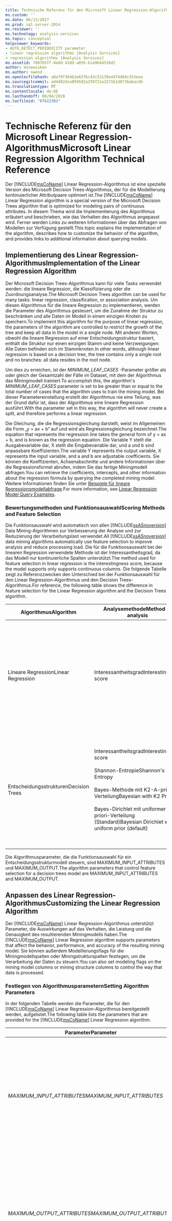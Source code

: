```yaml
---
title: Technische Referenz für den Microsoft Linear Regression-Algorithmus | Microsoft-Dokumentation
ms.custom: ''
ms.date: 06/13/2017
ms.prod: sql-server-2014
ms.reviewer: ''
ms.technology: analysis-services
ms.topic: conceptual
helpviewer_keywords:
- AUTO_DETECT_PERIODICITY parameter
- linear regression algorithms [Analysis Services]
- regression algorithms [Analysis Services]
ms.assetid: 7807b5ff-8e0d-418d-a05b-b1a9644536d2
author: minewiskan
ms.author: owend
ms.openlocfilehash: a8af9f364b2e65fbc43c53139ea974d84c353eea
ms.sourcegitcommit: ad4d92dce894592a259721a1571b1d8736abacdb
ms.translationtype: MT
ms.contentlocale: de-DE
ms.lasthandoff: 08/04/2020
ms.locfileid: "87622303"
---
```

# <a name="microsoft-linear-regression-algorithm-technical-reference"></a><span data-ttu-id="0d9a8-102">Technische Referenz für den Microsoft Linear Regression-Algorithmus</span><span class="sxs-lookup"><span data-stu-id="0d9a8-102">Microsoft Linear Regression Algorithm Technical Reference</span></span>
  <span data-ttu-id="0d9a8-103">Der [!INCLUDE[msCoName](../../includes/msconame-md.md)] Linear Regression-Algorithmus ist eine spezielle Version des Microsoft Decision Trees-Algorithmus, der für die Modellierung kontinuierlicher Attributpaare optimiert ist.</span><span class="sxs-lookup"><span data-stu-id="0d9a8-103">The [!INCLUDE[msCoName](../../includes/msconame-md.md)] Linear Regression algorithm is a special version of the Microsoft Decision Trees algorithm that is optimized for modeling pairs of continuous attributes.</span></span> <span data-ttu-id="0d9a8-104">In diesem Thema wird die Implementierung des Algorithmus erläutert und beschrieben, wie das Verhalten des Algorithmus angepasst wird. Ferner werden Links zu weiteren Informationen über das Abfragen von Modellen zur Verfügung gestellt.</span><span class="sxs-lookup"><span data-stu-id="0d9a8-104">This topic explains the implementation of the algorithm, describes how to customize the behavior of the algorithm, and provides links to additional information about querying models.</span></span>  
  
## <a name="implementation-of-the-linear-regression-algorithm"></a><span data-ttu-id="0d9a8-105">Implementierung des Linear Regression-Algorithmus</span><span class="sxs-lookup"><span data-stu-id="0d9a8-105">Implementation of the Linear Regression Algorithm</span></span>  
 <span data-ttu-id="0d9a8-106">Der Microsoft Decision Trees-Algorithmus kann für viele Tasks verwendet werden: die lineare Regression, die Klassifizierung oder die Zuordnungsanalyse.</span><span class="sxs-lookup"><span data-stu-id="0d9a8-106">The Microsoft Decision Trees algorithm can be used for many tasks: linear regression, classification, or association analysis.</span></span> <span data-ttu-id="0d9a8-107">Um diesen Algorithmus für die lineare Regression zu implementieren, werden die Parameter des Algorithmus gesteuert, um die Zunahme der Struktur zu beschränken und alle Daten im Modell in einem einzigen Knoten zu speichern.</span><span class="sxs-lookup"><span data-stu-id="0d9a8-107">To implement this algorithm for the purpose of linear regression, the parameters of the algorithm are controlled to restrict the growth of the tree and keep all data in the model in a single node.</span></span> <span data-ttu-id="0d9a8-108">Mit anderen Worten, obwohl die lineare Regression auf einer Entscheidungsstruktur basiert, enthält die Struktur nur einen einzigen Stamm und keine Verzweigungen: Alle Daten befinden sich im Stammknoten.</span><span class="sxs-lookup"><span data-stu-id="0d9a8-108">In other words, although linear regression is based on a decision tree, the tree contains only a single root and no branches: all data resides in the root node.</span></span>  
  
 <span data-ttu-id="0d9a8-109">Um dies zu erreichen, ist der *MINIMUM_LEAF_CASES* -Parameter größer als oder gleich der Gesamtzahl der Fälle im Dataset, mit dem der Algorithmus das Miningmodell trainiert.</span><span class="sxs-lookup"><span data-stu-id="0d9a8-109">To accomplish this, the algorithm's *MINIMUM_LEAF_CASES* parameter is set to be greater than or equal to the total number of cases that the algorithm uses to train the mining model.</span></span> <span data-ttu-id="0d9a8-110">Bei dieser Parametereinstellung erstellt der Algorithmus nie eine Teilung, was der Grund dafür ist, dass der Algorithmus eine lineare Regression ausführt.</span><span class="sxs-lookup"><span data-stu-id="0d9a8-110">With the parameter set in this way, the algorithm will never create a split, and therefore performs a linear regression.</span></span>  
  
 <span data-ttu-id="0d9a8-111">Die Gleichung, die die Regressionsgleichung darstellt, weist im Allgemeinen die Form „y = ax + b“ auf und wird als Regressionsgleichung bezeichnet.</span><span class="sxs-lookup"><span data-stu-id="0d9a8-111">The equation that represents the regression line takes the general form of y = ax + b, and is known as the regression equation.</span></span> <span data-ttu-id="0d9a8-112">Die Variable Y stellt die Ausgabevariable dar, X stellt die Eingabevariable dar, und a und b sind anpassbare Koeffizienten.</span><span class="sxs-lookup"><span data-stu-id="0d9a8-112">The variable Y represents the output variable, X represents the input variable, and a and b are adjustable coefficients.</span></span> <span data-ttu-id="0d9a8-113">Sie können die Koeffizienten, Achsenabschnitte und andere Informationen über die Regressionsformel abrufen, indem Sie das fertige Miningmodell abfragen.</span><span class="sxs-lookup"><span data-stu-id="0d9a8-113">You can retrieve the coefficients, intercepts, and other information about the regression formula by querying the completed mining model.</span></span> <span data-ttu-id="0d9a8-114">Weitere Informationen finden Sie unter [Beispiele für lineare Regressionsmodellabfrage](linear-regression-model-query-examples.md).</span><span class="sxs-lookup"><span data-stu-id="0d9a8-114">For more information, see [Linear Regression Model Query Examples](linear-regression-model-query-examples.md).</span></span>  
  
### <a name="scoring-methods-and-feature-selection"></a><span data-ttu-id="0d9a8-115">Bewertungsmethoden und Funktionsauswahl</span><span class="sxs-lookup"><span data-stu-id="0d9a8-115">Scoring Methods and Feature Selection</span></span>  
 <span data-ttu-id="0d9a8-116">Die Funktionsauswahl wird automatisch von allen [!INCLUDE[ssASnoversion](../../includes/ssasnoversion-md.md)] Data Mining-Algorithmen zur Verbesserung der Analyse und zur Reduzierung der Verarbeitungslast verwendet.</span><span class="sxs-lookup"><span data-stu-id="0d9a8-116">All [!INCLUDE[ssASnoversion](../../includes/ssasnoversion-md.md)] data mining algorithms automatically use feature selection to improve analysis and reduce processing load.</span></span> <span data-ttu-id="0d9a8-117">Die für die Funktionsauswahl bei der linearen Regression verwendete Methode ist der Interessantheitsgrad, da das Modell nur kontinuierliche Spalten unterstützt.</span><span class="sxs-lookup"><span data-stu-id="0d9a8-117">The method used for feature selection in linear regression is the interestingness score, because the model supports only supports continuous columns.</span></span> <span data-ttu-id="0d9a8-118">Die folgende Tabelle zeigt zu Referenzzwecken den Unterschied bei der Funktionsauswahl für den Linear Regression-Algorithmus und den Decision Trees-Algorithmus.</span><span class="sxs-lookup"><span data-stu-id="0d9a8-118">For reference, the following table shows the difference in feature selection for the Linear Regression algorithm and the Decision Trees algorithm.</span></span>  
  
|<span data-ttu-id="0d9a8-119">Algorithmus</span><span class="sxs-lookup"><span data-stu-id="0d9a8-119">Algorithm</span></span>|<span data-ttu-id="0d9a8-120">Analysemethode</span><span class="sxs-lookup"><span data-stu-id="0d9a8-120">Method of analysis</span></span>|<span data-ttu-id="0d9a8-121">Kommentare</span><span class="sxs-lookup"><span data-stu-id="0d9a8-121">Comments</span></span>|  
|---------------|------------------------|--------------|  
|<span data-ttu-id="0d9a8-122">Lineare Regression</span><span class="sxs-lookup"><span data-stu-id="0d9a8-122">Linear Regression</span></span>|<span data-ttu-id="0d9a8-123">Interessantheitsgrad</span><span class="sxs-lookup"><span data-stu-id="0d9a8-123">Interestingness score</span></span>|<span data-ttu-id="0d9a8-124">Standard.</span><span class="sxs-lookup"><span data-stu-id="0d9a8-124">Default.</span></span><br /><br /> <span data-ttu-id="0d9a8-125">Andere Funktionsauswahlmethoden, die für den Decision Trees-Algorithmus verfügbar sind, sind nur für diskrete Variablen gültig und gelten daher nicht für lineare Regressionsmodelle.</span><span class="sxs-lookup"><span data-stu-id="0d9a8-125">Other feature selection methods that are available with the Decision Trees algorithm apply to discrete variables only and therefore are not applicable to linear regression models.</span></span>|  
|<span data-ttu-id="0d9a8-126">Entscheidungsstrukturen</span><span class="sxs-lookup"><span data-stu-id="0d9a8-126">Decision Trees</span></span>|<span data-ttu-id="0d9a8-127">Interessantheitsgrad</span><span class="sxs-lookup"><span data-stu-id="0d9a8-127">Interestingness score</span></span><br /><br /> <span data-ttu-id="0d9a8-128">Shannon-Entropie</span><span class="sxs-lookup"><span data-stu-id="0d9a8-128">Shannon's Entropy</span></span><br /><br /> <span data-ttu-id="0d9a8-129">Bayes-Methode mit K2-A-priori-Verteilung</span><span class="sxs-lookup"><span data-stu-id="0d9a8-129">Bayesian with K2 Prior</span></span><br /><br /> <span data-ttu-id="0d9a8-130">Bayes-Dirichlet mit uniformer A-priori-Verteilung (Standard)</span><span class="sxs-lookup"><span data-stu-id="0d9a8-130">Bayesian Dirichlet with uniform prior (default)</span></span>|<span data-ttu-id="0d9a8-131">Wenn irgendeine Spalte nicht binäre kontinuierliche Werte enthält, wird der Interessantheitsgrad für alle Spalten verwendet, um die Konsistenz zu gewährleisten.</span><span class="sxs-lookup"><span data-stu-id="0d9a8-131">If any columns contain non-binary continuous values, the interestingness score is used for all columns, to ensure consistency.</span></span> <span data-ttu-id="0d9a8-132">Andernfalls wird die Standardmethode oder die angegebene Methode verwendet.</span><span class="sxs-lookup"><span data-stu-id="0d9a8-132">Otherwise, the default or specified method is used.</span></span>|  
  
 <span data-ttu-id="0d9a8-133">Die Algorithmusparameter, die die Funktionsauswahl für ein Entscheidungsstrukturmodell steuern, sind MAXIMUM_INPUT_ATTRIBUTES und MAXIMUM_OUTPUT.</span><span class="sxs-lookup"><span data-stu-id="0d9a8-133">The algorithm parameters that control feature selection for a decision trees model are MAXIMUM_INPUT_ATTRIBUTES and MAXIMUM_OUTPUT.</span></span>  
  
## <a name="customizing-the-linear-regression-algorithm"></a><span data-ttu-id="0d9a8-134">Anpassen des Linear Regression-Algorithmus</span><span class="sxs-lookup"><span data-stu-id="0d9a8-134">Customizing the Linear Regression Algorithm</span></span>  
 <span data-ttu-id="0d9a8-135">Der [!INCLUDE[msCoName](../../includes/msconame-md.md)] Linear Regression-Algorithmus unterstützt Parameter, die Auswirkungen auf das Verhalten, die Leistung und die Genauigkeit des resultierenden Miningmodells haben.</span><span class="sxs-lookup"><span data-stu-id="0d9a8-135">The [!INCLUDE[msCoName](../../includes/msconame-md.md)] Linear Regression algorithm supports parameters that affect the behavior, performance, and accuracy of the resulting mining model.</span></span> <span data-ttu-id="0d9a8-136">Sie können außerdem Modellierungsflags für die Miningmodellspalten oder Miningstrukturspalten festlegen, um die Verarbeitung der Daten zu steuern.</span><span class="sxs-lookup"><span data-stu-id="0d9a8-136">You can also set modeling flags on the mining model columns or mining structure columns to control the way that data is processed.</span></span>  
  
### <a name="setting-algorithm-parameters"></a><span data-ttu-id="0d9a8-137">Festlegen von Algorithmusparametern</span><span class="sxs-lookup"><span data-stu-id="0d9a8-137">Setting Algorithm Parameters</span></span>  
 <span data-ttu-id="0d9a8-138">In der folgenden Tabelle werden die Parameter, die für den [!INCLUDE[msCoName](../../includes/msconame-md.md)] Linear Regression-Algorithmus bereitgestellt werden, aufgelistet.</span><span class="sxs-lookup"><span data-stu-id="0d9a8-138">The following table lists the parameters that are provided for the [!INCLUDE[msCoName](../../includes/msconame-md.md)] Linear Regression algorithm.</span></span>  
  
|<span data-ttu-id="0d9a8-139">Parameter</span><span class="sxs-lookup"><span data-stu-id="0d9a8-139">Parameter</span></span>|<span data-ttu-id="0d9a8-140">BESCHREIBUNG</span><span class="sxs-lookup"><span data-stu-id="0d9a8-140">Description</span></span>|  
|---------------|-----------------|  
|<span data-ttu-id="0d9a8-141">*MAXIMUM_INPUT_ATTRIBUTES*</span><span class="sxs-lookup"><span data-stu-id="0d9a8-141">*MAXIMUM_INPUT_ATTRIBUTES*</span></span>|<span data-ttu-id="0d9a8-142">Definiert die Anzahl von Eingabeattributen, die der Algorithmus verarbeiten kann, bevor die Funktionsauswahl aufgerufen wird.</span><span class="sxs-lookup"><span data-stu-id="0d9a8-142">Defines the number of input attributes that the algorithm can handle before it invokes feature selection.</span></span> <span data-ttu-id="0d9a8-143">Legen Sie diesen Wert auf 0 fest, um die Funktionsauswahl zu deaktivieren.</span><span class="sxs-lookup"><span data-stu-id="0d9a8-143">Set this value to 0 to turn off feature selection.</span></span><br /><br /> <span data-ttu-id="0d9a8-144">Der Standardwert ist 255.</span><span class="sxs-lookup"><span data-stu-id="0d9a8-144">The default is 255.</span></span>|  
|<span data-ttu-id="0d9a8-145">*MAXIMUM_OUTPUT_ATTRIBUTES*</span><span class="sxs-lookup"><span data-stu-id="0d9a8-145">*MAXIMUM_OUTPUT_ATTRIBUTES*</span></span>|<span data-ttu-id="0d9a8-146">Definiert die Anzahl von Ausgabeattributen, die der Algorithmus verarbeiten kann, bevor die Funktionsauswahl aufgerufen wird.</span><span class="sxs-lookup"><span data-stu-id="0d9a8-146">Defines the number of output attributes that the algorithm can handle before it invokes feature selection.</span></span> <span data-ttu-id="0d9a8-147">Legen Sie diesen Wert auf 0 fest, um die Funktionsauswahl zu deaktivieren.</span><span class="sxs-lookup"><span data-stu-id="0d9a8-147">Set this value to 0 to turn off feature selection.</span></span><br /><br /> <span data-ttu-id="0d9a8-148">Der Standardwert ist 255.</span><span class="sxs-lookup"><span data-stu-id="0d9a8-148">The default is 255.</span></span>|  
|<span data-ttu-id="0d9a8-149">*FORCE_REGRESSOR*</span><span class="sxs-lookup"><span data-stu-id="0d9a8-149">*FORCE_REGRESSOR*</span></span>|<span data-ttu-id="0d9a8-150">Zwingt den Algorithmus, die angegebenen Spalten als Regressoren zu verwenden, und zwar unabhängig von ihrer durch den Algorithmus berechneten Bedeutung.</span><span class="sxs-lookup"><span data-stu-id="0d9a8-150">Forces the algorithm to use the indicated columns as regressors, regardless of the importance of the columns as calculated by the algorithm.</span></span>|  
  
### <a name="modeling-flags"></a><span data-ttu-id="0d9a8-151">Modellierungsflags</span><span class="sxs-lookup"><span data-stu-id="0d9a8-151">Modeling Flags</span></span>  
 <span data-ttu-id="0d9a8-152">Der [!INCLUDE[msCoName](../../includes/msconame-md.md)] Linear Regression-Algorithmus unterstützt die folgenden Modellierungsflags.</span><span class="sxs-lookup"><span data-stu-id="0d9a8-152">The [!INCLUDE[msCoName](../../includes/msconame-md.md)] Linear Regression algorithm supports the following modeling flags.</span></span> <span data-ttu-id="0d9a8-153">Wenn Sie die Miningstruktur oder das Miningmodell erstellen, definieren Sie Modellierungsflags, die angeben, wie die Werte in den einzelnen Spalten während der Analyse behandelt werden.</span><span class="sxs-lookup"><span data-stu-id="0d9a8-153">When you create the mining structure or mining model, you define modeling flags to specify how values in each column are handled during analysis.</span></span> <span data-ttu-id="0d9a8-154">Weitere Informationen finden Sie unter [Modellierungsflags &#40;Data Mining&#41;](modeling-flags-data-mining.md).</span><span class="sxs-lookup"><span data-stu-id="0d9a8-154">For more information, see [Modeling Flags &#40;Data Mining&#41;](modeling-flags-data-mining.md).</span></span>  
  
|<span data-ttu-id="0d9a8-155">Modellierungsflag</span><span class="sxs-lookup"><span data-stu-id="0d9a8-155">Modeling Flag</span></span>|<span data-ttu-id="0d9a8-156">BESCHREIBUNG</span><span class="sxs-lookup"><span data-stu-id="0d9a8-156">Description</span></span>|  
|-------------------|-----------------|  
|<span data-ttu-id="0d9a8-157">NOT NULL</span><span class="sxs-lookup"><span data-stu-id="0d9a8-157">NOT NULL</span></span>|<span data-ttu-id="0d9a8-158">Gibt an, dass die Spalte keinen NULL-Wert enthalten kann.</span><span class="sxs-lookup"><span data-stu-id="0d9a8-158">Indicates that the column cannot contain a null.</span></span> <span data-ttu-id="0d9a8-159">Ein Fehler tritt auf, wenn Analysis Services während des Modelltrainings einen NULL-Wert erkennt.</span><span class="sxs-lookup"><span data-stu-id="0d9a8-159">An error will result if Analysis Services encounters a null during model training.</span></span><br /><br /> <span data-ttu-id="0d9a8-160">Gilt für die Miningstrukturspalten.</span><span class="sxs-lookup"><span data-stu-id="0d9a8-160">Applies to mining structure columns.</span></span>|  
|<span data-ttu-id="0d9a8-161">REGRESSOR</span><span class="sxs-lookup"><span data-stu-id="0d9a8-161">REGRESSOR</span></span>|<span data-ttu-id="0d9a8-162">Gibt an, dass die Spalte kontinuierliche numerische Werte enthält, die bei der Analyse als potenzielle unabhängige Variablen behandelt werden sollen.</span><span class="sxs-lookup"><span data-stu-id="0d9a8-162">Indicates that the column contains continuous numeric values that should be treated as potential independent variables during analysis.</span></span><br /><br /> <span data-ttu-id="0d9a8-163">Hinweis: Das Kennzeichnen einer Spalte als Regressor gewährleistet nicht, dass die Spalte im fertigen Modell als Regressor verwendet wird.</span><span class="sxs-lookup"><span data-stu-id="0d9a8-163">Note: Flagging a column as a regressor does not ensure that the column will be used as a regressor in the final model.</span></span><br /><br /> <span data-ttu-id="0d9a8-164">Gilt für die Miningmodellspalten.</span><span class="sxs-lookup"><span data-stu-id="0d9a8-164">Applies to mining model columns.</span></span>|  
  
### <a name="regressors-in-linear-regression-models"></a><span data-ttu-id="0d9a8-165">Regressoren in linearen Regressionsmodellen</span><span class="sxs-lookup"><span data-stu-id="0d9a8-165">Regressors in Linear Regression Models</span></span>  
 <span data-ttu-id="0d9a8-166">Lineare Regressionsmodelle basieren auf dem [!INCLUDE[msCoName](../../includes/msconame-md.md)] Decision Trees-Algorithmus.</span><span class="sxs-lookup"><span data-stu-id="0d9a8-166">Linear regression models are based on the [!INCLUDE[msCoName](../../includes/msconame-md.md)] Decision Trees algorithm.</span></span> <span data-ttu-id="0d9a8-167">Auch wenn Sie den [!INCLUDE[msCoName](../../includes/msconame-md.md)] Linear Regression-Algorithmus nicht verwenden, kann jedes Entscheidungsstrukturmodell eine Struktur oder Knoten enthalten, die eine Regression für ein kontinuierliches Attribut darstellen.</span><span class="sxs-lookup"><span data-stu-id="0d9a8-167">However, even if you do not use the [!INCLUDE[msCoName](../../includes/msconame-md.md)] Linear Regression algorithm, any decision tree model can contain a tree or nodes that represent a regression on a continuous attribute.</span></span>  
  
 <span data-ttu-id="0d9a8-168">Sie müssen nicht angeben, dass eine kontinuierliche Spalte einen Regressor darstellt.</span><span class="sxs-lookup"><span data-stu-id="0d9a8-168">You do not need to specify that a continuous column represents a regressor.</span></span> <span data-ttu-id="0d9a8-169">Der [!INCLUDE[msCoName](../../includes/msconame-md.md)] Decision Trees-Algorithmus unterteilt das Dataset selbst dann in Bereiche mit sinnvollen Mustern, wenn Sie das REGRESSOR-Flag nicht für die Spalte festlegen.</span><span class="sxs-lookup"><span data-stu-id="0d9a8-169">The [!INCLUDE[msCoName](../../includes/msconame-md.md)] Decision Trees algorithm will partition the dataset into regions with meaningful patterns even if you do not set the REGRESSOR flag on the column.</span></span> <span data-ttu-id="0d9a8-170">Der Unterschied besteht darin, dass der Algorithmus beim Festlegen des Modellierungsflags versucht, Regressionsgleichungen der Form a \* C1 + b \* C2 +... , wenn die Muster in den Knoten der Struktur angepasst werden sollen.</span><span class="sxs-lookup"><span data-stu-id="0d9a8-170">The difference is that when you set the modeling flag, the algorithm will try to find regression equations of the form a\*C1 + b\*C2 + ... to fit the patterns in the nodes of the tree.</span></span> <span data-ttu-id="0d9a8-171">Dann wird die Summe der Restwerte berechnet, und wenn die Abweichung zu groß ist, wird die Struktur unterteilt.</span><span class="sxs-lookup"><span data-stu-id="0d9a8-171">The sum of the residuals is calculated, and if the deviation is too great, a split is forced in the tree.</span></span>  
  
 <span data-ttu-id="0d9a8-172">Wenn Sie beispielsweise das Kaufverhalten von Kunden mithilfe des Attributs **Income** vorhersagen und das Modellierungsflag REGRESSOR für die Spalte festlegen, versucht der Algorithmus zuerst, die Werte der Spalte **Income** mithilfe einer Standardregressionsformel zuzuordnen.</span><span class="sxs-lookup"><span data-stu-id="0d9a8-172">For example, if you are predicting customer purchasing behavior using **Income** as an attribute, and set the REGRESSOR modeling flag on the column, the algorithm would first try to fit the **Income** values by using a standard regression formula.</span></span> <span data-ttu-id="0d9a8-173">Ist die Abweichung zu groß, dann wird die Regressionsformel ignoriert und die Struktur nach einem anderen Attribut unterteilt.</span><span class="sxs-lookup"><span data-stu-id="0d9a8-173">If the deviation is too great, the regression formula is abandoned and the tree would be split on some other attribute.</span></span> <span data-ttu-id="0d9a8-174">Der Decision Tree-Algorithmus versucht nach der Unterteilung, jedem der Zweige einen Regressor für Income zuzuordnen.</span><span class="sxs-lookup"><span data-stu-id="0d9a8-174">The decision tree algorithm would then try to fit a regressor for income in each of the branches after the split.</span></span>  
  
 <span data-ttu-id="0d9a8-175">Sie können durch Einsatz des FORCED_REGRESSOR-Parameters gewährleisten, dass der Algorithmus einen bestimmten Regressor verwendet.</span><span class="sxs-lookup"><span data-stu-id="0d9a8-175">You can use the FORCED_REGRESSOR parameter to guarantee that the algorithm will use a particular regressor.</span></span> <span data-ttu-id="0d9a8-176">Dieser Parameter kann mit dem Microsoft Decision Trees-Algorithmus und dem Microsoft Linear Regression-Algorithmus verwendet werden.</span><span class="sxs-lookup"><span data-stu-id="0d9a8-176">This parameter can be used with the Microsoft Decision Trees and Microsoft Linear Regression algorithms.</span></span>  
  
## <a name="requirements"></a><span data-ttu-id="0d9a8-177">Requirements (Anforderungen)</span><span class="sxs-lookup"><span data-stu-id="0d9a8-177">Requirements</span></span>  
 <span data-ttu-id="0d9a8-178">Ein lineares Regressionsmodell muss eine Schlüsselspalte, Eingabespalten und mindestens eine vorhersagbare Spalte enthalten.</span><span class="sxs-lookup"><span data-stu-id="0d9a8-178">A linear regression model must contain a key column, input columns, and at least one predictable column.</span></span>  
  
### <a name="input-and-predictable-columns"></a><span data-ttu-id="0d9a8-179">Eingabespalten und vorhersagbare Spalten</span><span class="sxs-lookup"><span data-stu-id="0d9a8-179">Input and Predictable Columns</span></span>  
 <span data-ttu-id="0d9a8-180">Der [!INCLUDE[msCoName](../../includes/msconame-md.md)] Linear Regression-Algorithmus unterstützt bestimmte Eingabespalten und vorhersagbare Spalten. Diese sind in der nachstehenden Tabelle aufgelistet.</span><span class="sxs-lookup"><span data-stu-id="0d9a8-180">The [!INCLUDE[msCoName](../../includes/msconame-md.md)] Linear Regression algorithm supports the specific input columns and predictable columns that are listed in the following table.</span></span> <span data-ttu-id="0d9a8-181">Weitere Informationen zur Bedeutung der Inhaltstypen in einem Miningmodell finden Sie unter [Inhaltstypen &#40;Data Mining&#41;](content-types-data-mining.md).</span><span class="sxs-lookup"><span data-stu-id="0d9a8-181">For more information about what the content types mean when used in a mining model, see [Content Types &#40;Data Mining&#41;](content-types-data-mining.md).</span></span>  
  
|<span data-ttu-id="0d9a8-182">Spalte</span><span class="sxs-lookup"><span data-stu-id="0d9a8-182">Column</span></span>|<span data-ttu-id="0d9a8-183">Inhaltstypen</span><span class="sxs-lookup"><span data-stu-id="0d9a8-183">Content types</span></span>|  
|------------|-------------------|  
|<span data-ttu-id="0d9a8-184">Eingabeattribut</span><span class="sxs-lookup"><span data-stu-id="0d9a8-184">Input attribute</span></span>|<span data-ttu-id="0d9a8-185">Continuous, Cyclical, Key, Table und Ordered</span><span class="sxs-lookup"><span data-stu-id="0d9a8-185">Continuous, Cyclical, Key, Table, and Ordered</span></span>|  
|<span data-ttu-id="0d9a8-186">Vorhersagbares Attribut</span><span class="sxs-lookup"><span data-stu-id="0d9a8-186">Predictable attribute</span></span>|<span data-ttu-id="0d9a8-187">Continuous, Cyclical und Ordered</span><span class="sxs-lookup"><span data-stu-id="0d9a8-187">Continuous, Cyclical, and Ordered</span></span>|  
  
> [!NOTE]  
>  <span data-ttu-id="0d9a8-188">Die Inhaltstypen `Cyclical` und `Ordered` werden unterstützt, der Algorithmus behandelt sie jedoch als diskrete Werte und führt keine spezielle Verarbeitung durch.</span><span class="sxs-lookup"><span data-stu-id="0d9a8-188">`Cyclical` and `Ordered` content types are supported, but the algorithm treats them as discrete values and does not perform special processing.</span></span>  
  
## <a name="see-also"></a><span data-ttu-id="0d9a8-189">Weitere Informationen</span><span class="sxs-lookup"><span data-stu-id="0d9a8-189">See Also</span></span>  
 <span data-ttu-id="0d9a8-190">[Microsoft Linear Regression-Algorithmus](microsoft-linear-regression-algorithm.md) </span><span class="sxs-lookup"><span data-stu-id="0d9a8-190">[Microsoft Linear Regression Algorithm](microsoft-linear-regression-algorithm.md) </span></span>  
 <span data-ttu-id="0d9a8-191">[Beispiele für lineare Regressionsmodell Abfragen](linear-regression-model-query-examples.md) </span><span class="sxs-lookup"><span data-stu-id="0d9a8-191">[Linear Regression Model Query Examples](linear-regression-model-query-examples.md) </span></span>  
 [<span data-ttu-id="0d9a8-192">Miningmodellinhalt von linearen Regressionsmodellen &#40;Analysis Services – Data Mining&#41;</span><span class="sxs-lookup"><span data-stu-id="0d9a8-192">Mining Model Content for Linear Regression Models &#40;Analysis Services - Data Mining&#41;</span></span>](mining-model-content-for-linear-regression-models-analysis-services-data-mining.md)  
  
  
